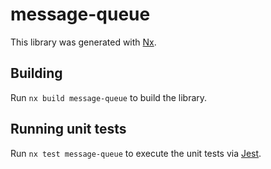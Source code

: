 # message-queue

This library was generated with [Nx](https://nx.dev).

## Building

Run `nx build message-queue` to build the library.

## Running unit tests

Run `nx test message-queue` to execute the unit tests via [Jest](https://jestjs.io).
